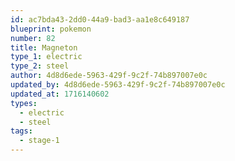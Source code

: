 ```yaml
---
id: ac7bda43-2dd0-44a9-bad3-aa1e8c649187
blueprint: pokemon
number: 82
title: Magneton
type_1: electric
type_2: steel
author: 4d8d6ede-5963-429f-9c2f-74b897007e0c
updated_by: 4d8d6ede-5963-429f-9c2f-74b897007e0c
updated_at: 1716140602
types:
  - electric
  - steel
tags:
  - stage-1
---
```


